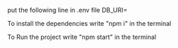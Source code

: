 put the following line in .env file
DB_URI=

<!-- -------- ----------- -->

To install the dependencies write "npm i" in the terminal

To Run the project write "npm start" in the terminal
